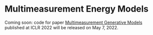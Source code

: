# Multimeasurement Energy Models

Coming soon: code for paper [Multimeasurement Generative Models](https://arxiv.org/abs/2112.09822) published at ICLR 2022 will be released on May 7, 2022.
